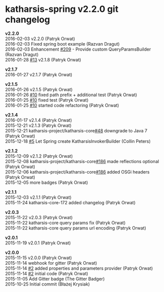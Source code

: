# katharsis-spring v2.2.0 git changelog


**v2.2.0**  
2016-02-03    v2.2.0 (Patryk Orwat)  
2016-02-03    Fixed spring boot example (Razvan Dragut)  
2016-02-03    Enhancement [#209](https://github.com/katharsis-project/katharsis-spring/issues/209) - Provide custom QueryParamsBuilder (Razvan Dragut)  
2016-01-28    [#13](https://github.com/katharsis-project/katharsis-spring/issues/13) v2.1.8 (Patryk Orwat)  

**v2.1.7**  
2016-01-27    v2.1.7 (Patryk Orwat)  

**v2.1.5**  
2016-01-26    v2.1.5 (Patryk Orwat)  
2016-01-26    [#10](https://github.com/katharsis-project/katharsis-spring/issues/10) fixed path prefix + additional test (Patryk Orwat)  
2016-01-25    [#10](https://github.com/katharsis-project/katharsis-spring/issues/10) fixed test (Patryk Orwat)  
2016-01-25    [#10](https://github.com/katharsis-project/katharsis-spring/issues/10) started code refactoring (Patryk Orwat)  

**v2.1.4**  
2016-01-17    v2.1.4 (Patryk Orwat)  
2015-12-21    v2.1.3 (Patryk Orwat)  
2015-12-21    katharsis-project/katharsis-core[#48](https://github.com/katharsis-project/katharsis-spring/issues/48) downgrade to Java 7 (Patryk Orwat)  
2015-12-18    [#5](https://github.com/katharsis-project/katharsis-spring/issues/5) Let Spring create KatharsisInvokerBuilder (Collin Peters)  

**v2.1.2**  
2015-12-09    v2.1.2 (Patryk Orwat)  
2015-12-08    katharsis-project/katharsis-core[#186](https://github.com/katharsis-project/katharsis-spring/issues/186) made reflections optional (Patryk Orwat)  
2015-12-06    katharsis-project/katharsis-core[#186](https://github.com/katharsis-project/katharsis-spring/issues/186) added OSGi headers (Patryk Orwat)  
2015-12-05    more badges (Patryk Orwat)  

**v2.1.1**  
2015-12-03    v2.1.1 (Patryk Orwat)  
2015-11-24    katharsis-core-172 added changelog (Patryk Orwat)  

**v2.0.3**  
2015-11-22    v2.0.3 (Patryk Orwat)  
2015-11-22    katharsis-core query params fix (Patryk Orwat)  
2015-11-22    katharsis-core query params url encoding (Patryk Orwat)  

**v2.0.1**  
2015-11-19    v2.0.1 (Patryk Orwat)  

**v2.0.0**  
2015-11-15    v2.0.0 (Patryk Orwat)  
2015-11-14    webhook for gitter (Patryk Orwat)  
2015-11-14    [#2](https://github.com/katharsis-project/katharsis-spring/issues/2) added properties and parameters provider (Patryk Orwat)  
2015-11-14    [#2](https://github.com/katharsis-project/katharsis-spring/issues/2) initial code (Patryk Orwat)  
2015-11-05    Add Gitter badge (The Gitter Badger)  
2015-10-25    Initial commit (Błażej Krysiak)  
